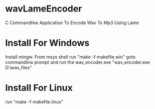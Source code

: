 # wavLameEncoder
C Commandline Application To Encode Wav To Mp3 Using Lame

# Install For Windows
Install mingw.
From msys shell run "make -f makefile.win"
goto commandline prompt and run the wav_encoder.exe
"wav_encoder.exe D:\wav_files\"

# Install For Linux
run "make -f makefile.linux"
